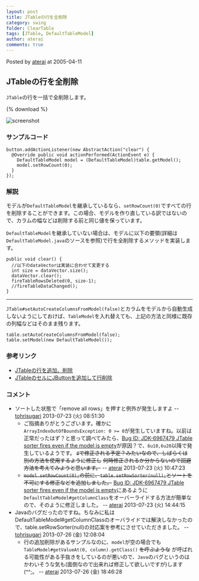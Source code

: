 ```yaml
---
layout: post
title: JTableの行を全削除
category: swing
folder: ClearTable
tags: [JTable, DefaultTableModel]
author: aterai
comments: true
---
```


Posted by [aterai](http://terai.xrea.jp/aterai.html) at 2005-04-11

## JTableの行を全削除
`JTable`の行を一括で全削除します。

{% download %}

![screenshot](https://lh5.googleusercontent.com/_9Z4BYR88imo/TQTJISEHcVI/AAAAAAAAAT4/syR1Ucd5n5o/s800/ClearTable.png)

### サンプルコード
<pre class="prettyprint"><code>button.addActionListener(new AbstractAction("clear") {
  @Override public void actionPerformed(ActionEvent e) {
    DefaultTableModel model = (DefaultTableModel)table.getModel();
    model.setRowCount(0);
  }
});
</code></pre>

### 解説
モデルが`DefaultTableModel`を継承しているなら、`setRowCount(0)`ですべての行を削除することができます。この場合、モデルを作り直している訳ではないので、カラムの幅などは削除する前と同じ値を保っています。

`DefaultTableModel`を継承していない場合は、モデルに以下の要領(詳細は`DefaultTableModel.java`のソースを参照)で行を全削除するメソッドを実装します。

<pre class="prettyprint"><code>public void clear() {
  //以下のdataVectorは実装に合わせて変更する
  int size = dataVector.size();
  dataVector.clear();
  fireTableRowsDeleted(0, size-1);
  //fireTableDataChanged();
}
</code></pre>

- - - -
`JTable#setAutoCreateColumnsFromModel(false)`とカラムをモデルから自動生成しないようにしておけば、`TableModel`を入れ替えても、上記の方法と同様に既存の列幅などはそのまま残ります。

<pre class="prettyprint"><code>table.setAutoCreateColumnsFromModel(false);
table.setModel(new DefaultTableModel());
</code></pre>

### 参考リンク
- [JTableの行を追加、削除](http://terai.xrea.jp/Swing/AddRow.html)
- [JTableのセルにJButtonを追加して行削除](http://terai.xrea.jp/Swing/DeleteButtonInCell.html)

<!-- dummy comment line for breaking list -->

### コメント
- ソートした状態で「remove all rows」を押すと例外が発生しますよ -- [tohrisugari](http://terai.xrea.jp/tohrisugari.html) 2013-07-23 (火) 08:51:30
    - ご指摘ありがとうございます。確かに`ArrayIndexOutOfBoundsException: 0 >= 0`が発生していますね。以前は正常だったはず？と思って調べてみたら、[Bug ID: JDK-6967479 JTable sorter fires even if the model is empty](http://bugs.sun.com/bugdatabase/view_bug.do?bug_id=6967479)が原因？で、`6u10,6u20`以降で発生しているようです。 ~~`8`で修正される予定？みたいなので、しばらくは別の方法を使用するように修正し~~ ~~何時修正されるか分からないので回避方法を考えてみようと思います。~~ -- [aterai](http://terai.xrea.jp/aterai.html) 2013-07-23 (火) 10:47:23
    - ~~`model.setRowCount(0);`の前に、`table.setRowSorter(null);`とソートを不可にする修正などを追加しました。~~ [Bug ID: JDK-6967479 JTable sorter fires even if the model is empty](http://bugs.sun.com/bugdatabase/view_bug.do?bug_id=6967479)にあるように`DefaultTableModel#getColumnClass`をオーバーライドする方法が簡単なので、そのように修正しました。 -- [aterai](http://terai.xrea.jp/aterai.html) 2013-07-23 (火) 14:44:15
- Javaのバグだったのですね。ちなみに私はDefaultTableModel#getColumnClassのオーバライドでは解決しなかったので、table.setRowSorter(null)の対応案を参考にさせていただきました。 -- [tohrisugari](http://terai.xrea.jp/tohrisugari.html) 2013-07-26 (金) 12:08:04
    - 行の追加削除があるサンプルなのに、`model`が空の場合でも`TableModel#getValueAt(0, column).getClass()` ~~を呼ぶような~~ が呼ばれる可能性がある手抜きをしているのが悪いので、`Java`のバグというのはかわいそうな気も(面倒なので出来れば修正して欲しいですが)します(^^;。 -- [aterai](http://terai.xrea.jp/aterai.html) 2013-07-26 (金) 18:46:28

<!-- dummy comment line for breaking list -->

